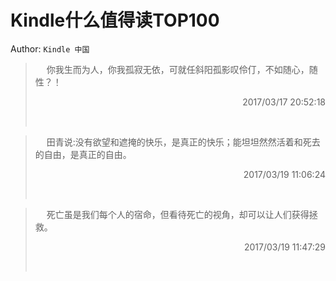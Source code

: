 # Kindle什么值得读TOP100 
Author: `Kindle 中国` 
> &emsp; 
> 你我生而为人，你我孤寂无依，可就任斜阳孤影叹伶仃，不如随心，随性？！
> 
> <p align="right"> 2017/03/17 20:52:18 </p>
> &emsp;
> &emsp; 
> 田青说:没有欲望和遮掩的快乐，是真正的快乐；能坦坦然然活着和死去的自由，是真正的自由。
> 
> <p align="right"> 2017/03/19 11:06:24 </p>
> &emsp;
> &emsp; 
> 死亡虽是我们每个人的宿命，但看待死亡的视角，却可以让人们获得拯救。
> 
> <p align="right"> 2017/03/19 11:47:29 </p>
> &emsp;
